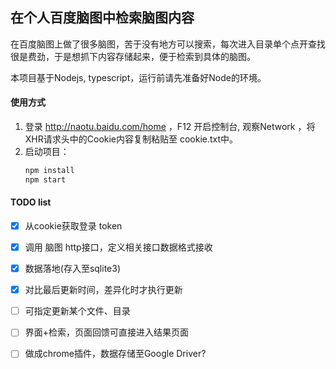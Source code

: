 ## 在个人百度脑图中检索脑图内容
在百度脑图上做了很多脑图，苦于没有地方可以搜索，每次进入目录单个点开查找很是费劲，于是想抓下内容存储起来，便于检索到具体的脑图。

本项目基于Nodejs, typescript，运行前请先准备好Node的环境。

#### 使用方式
1. 登录 http://naotu.baidu.com/home ，F12 开启控制台, 观察Network ，将XHR请求头中的Cookie内容复制粘贴至 cookie.txt中。
2. 启动项目：
    ```bash
    npm install
    npm start
    ```

#### TODO list

- [x] 从cookie获取登录 token
- [x] 调用 脑图 http接口，定义相关接口数据格式接收
- [x] 数据落地(存入至sqlite3)
- [x] 对比最后更新时间，差异化时才执行更新
- [ ] 可指定更新某个文件、目录
- [ ] 界面+检索，页面回馈可直接进入结果页面
- [ ] 做成chrome插件，数据存储至Google Driver?


